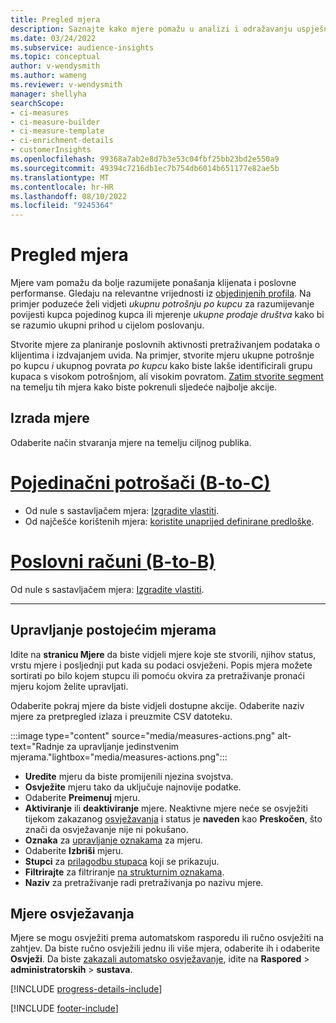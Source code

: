 ```yaml
---
title: Pregled mjera
description: Saznajte kako mjere pomažu u analizi i odražavanju uspješnosti vašeg poslovanja.
ms.date: 03/24/2022
ms.subservice: audience-insights
ms.topic: conceptual
author: v-wendysmith
ms.author: wameng
ms.reviewer: v-wendysmith
manager: shellyha
searchScope:
- ci-measures
- ci-measure-builder
- ci-measure-template
- ci-enrichment-details
- customerInsights
ms.openlocfilehash: 99368a7ab2e8d7b3e53c04fbf25bb23bd2e550a9
ms.sourcegitcommit: 49394c7216db1ec7b754db6014b651177e82ae5b
ms.translationtype: MT
ms.contentlocale: hr-HR
ms.lasthandoff: 08/10/2022
ms.locfileid: "9245364"
---
```

# <a name="measures-overview"></a>Pregled mjera

Mjere vam pomažu da bolje razumijete ponašanja klijenata i poslovne performanse. Gledaju na relevantne vrijednosti iz [objedinjenih profila](data-unification.md). Na primjer poduzeće želi vidjeti *ukupnu potrošnju po kupcu* za razumijevanje povijesti kupca pojedinog kupca ili mjerenje *ukupne prodaje društva* kako bi se razumio ukupni prihod u cijelom poslovanju.

Stvorite mjere za planiranje poslovnih aktivnosti pretraživanjem podataka o klijentima i izdvajanjem uvida. Na primjer, stvorite mjeru ukupne potrošnje po kupcu *i* ukupnog povrata *po kupcu* kako biste lakše identificirali grupu kupaca s visokom potrošnjom, ali visokim povratom. [Zatim stvorite segment](segments.md) na temelju tih mjera kako biste pokrenuli sljedeće najbolje akcije.

## <a name="create-a-measure"></a>Izrada mjere

Odaberite način stvaranja mjere na temelju ciljnog publika.

# <a name="individual-consumers-b-to-c"></a>[Pojedinačni potrošači (B-to-C)](#tab/b2c)

- Od nule s sastavljačem mjera: [Izgradite vlastiti](measure-builder.md).
- Od najčešće korištenih mjera: [koristite unaprijed definirane predloške](measure-templates.md).

# <a name="business-accounts-b-to-b"></a>[Poslovni računi (B-to-B)](#tab/b2b)

Od nule s sastavljačem mjera: [Izgradite vlastiti](measure-builder.md).

---

## <a name="manage-existing-measures"></a>Upravljanje postojećim mjerama

Idite na **stranicu Mjere** da biste vidjeli mjere koje ste stvorili, njihov status, vrstu mjere i posljednji put kada su podaci osvježeni. Popis mjera možete sortirati po bilo kojem stupcu ili pomoću okvira za pretraživanje pronaći mjeru kojom želite upravljati.

Odaberite pokraj mjere da biste vidjeli dostupne akcije. Odaberite naziv mjere za pretpregled izlaza i preuzmite CSV datoteku.

:::image type="content" source="media/measures-actions.png" alt-text="Radnje za upravljanje jedinstvenim mjerama."lightbox="media/measures-actions.png":::

- **Uredite** mjeru da biste promijenili njezina svojstva.
- **Osvježite** mjeru tako da uključuje najnovije podatke.
- Odaberite **Preimenuj** mjeru.
- **Aktiviranje** ili **deaktiviranje** mjere. Neaktivne mjere neće se osvježiti tijekom zakazanog [osvježavanja](schedule-refresh.md) i status je **naveden** kao **Preskočen**, što znači da osvježavanje nije ni pokušano.
- **Oznaka** za [upravljanje oznakama](work-with-tags-columns.md#manage-tags) za mjeru.
- Odaberite **Izbriši** mjeru.
- **Stupci** za [prilagodbu stupaca](work-with-tags-columns.md#customize-columns) koji se prikazuju.
- **Filtrirajte** za filtriranje [na strukturnim oznakama](work-with-tags-columns.md#filter-on-tags).
- **Naziv** za pretraživanje radi pretraživanja po nazivu mjere.

## <a name="refresh-measures"></a>Mjere osvježavanja

Mjere se mogu osvježiti prema automatskom rasporedu ili ručno osvježiti na zahtjev. Da biste ručno osvježili jednu ili više mjera, odaberite ih i odaberite **Osvježi**. Da biste [zakazali automatsko osvježavanje](schedule-refresh.md), idite na **Raspored** > **administratorskih** > **sustava**.

[!INCLUDE [progress-details-include](includes/progress-details-pane.md)]

[!INCLUDE [footer-include](includes/footer-banner.md)]

